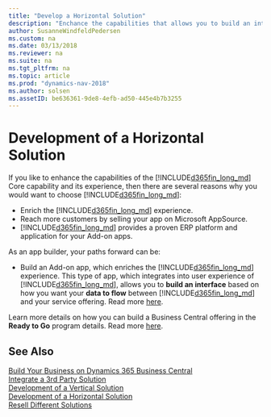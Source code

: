 ```yaml
---
title: "Develop a Horizontal Solution"
description: "Enchance the capabilities that allows you to build an interface and control the data flow by developing an Horizontal service."
author: SusanneWindfeldPedersen
ms.custom: na
ms.date: 03/13/2018
ms.reviewer: na
ms.suite: na
ms.tgt_pltfrm: na
ms.topic: article
ms.prod: "dynamics-nav-2018"
ms.author: solsen
ms.assetID: be636361-9de8-4efb-ad50-445e4b7b3255
---
```


# Development of a Horizontal Solution
If you like to enhance the capabilities of the [!INCLUDE[d365fin_long_md](../includes/d365fin_long_md.md)] Core capability and its experience, then there are several reasons why you would want to choose [!INCLUDE[d365fin_long_md](../includes/d365fin_long_md.md)]: 

- Enrich the [!INCLUDE[d365fin_long_md](../includes/d365fin_long_md.md)]  experience.
- Reach more customers by selling your app on Microsoft AppSource.
- [!INCLUDE[d365fin_long_md](../includes/d365fin_long_md.md)] provides a proven ERP platform and application for your Add-on apps. 
 
As an app builder, your paths forward can be:

- Build an Add-on app, which enriches the [!INCLUDE[d365fin_long_md](../includes/d365fin_long_md.md)] experience. This type of app, which integrates into user experience of [!INCLUDE[d365fin_long_md](../includes/d365fin_long_md.md)], allows you to **build an interface** based on how you want your **data to flow** between [!INCLUDE[d365fin_long_md](../includes/d365fin_long_md.md)] and your service offering. Read more [here](readiness-add-on-apps.md).

Learn more details on how you can build a Business Central offering in the **Ready to Go** program details. Read more [here](readiness-ready-to-go.md).

## See Also
[Build Your Business on Dynamics 365 Business Central](readiness-welcome.md)  
[Integrate a 3rd Party Solution](readiness-thirdparty-solution.md)  
[Development of a Vertical Solution](readiness-develop-vertical.md)  
[Development of a Horizontal Solution](readiness-develop-horizontal.md)  
[Resell Different Solutions](readiness-reseller.md)  
